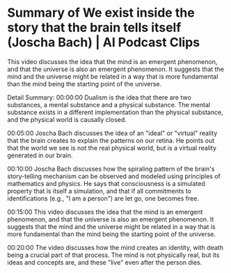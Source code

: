 # Summary of We exist inside the story that the brain tells itself (Joscha Bach) | AI Podcast Clips

This video discusses the idea that the mind is an emergent phenomenon, and that the universe is also an emergent phenomenon. It suggests that the mind and the universe might be related in a way that is more fundamental than the mind being the starting point of the universe.

Detail Summary: 
00:00:00
Dualism is the idea that there are two substances, a mental substance and a physical substance. The mental substance exists in a different implementation than the physical substance, and the physical world is causally closed.

00:05:00
Joscha Bach discusses the idea of an "ideal" or "virtual" reality that the brain creates to explain the patterns on our retina. He points out that the world we see is not the real physical world, but is a virtual reality generated in our brain.

00:10:00
Joscha Bach discusses how the spiraling pattern of the brain's story-telling mechanism can be observed and modeled using principles of mathematics and physics. He says that consciousness is a simulated property that is itself a simulation, and that if all commitments to identifications (e.g., "I am a person") are let go, one becomes free.

00:15:00
This video discusses the idea that the mind is an emergent phenomenon, and that the universe is also an emergent phenomenon. It suggests that the mind and the universe might be related in a way that is more fundamental than the mind being the starting point of the universe.

00:20:00
The video discusses how the mind creates an identity, with death being a crucial part of that process. The mind is not physically real, but its ideas and concepts are, and these "live" even after the person dies.

